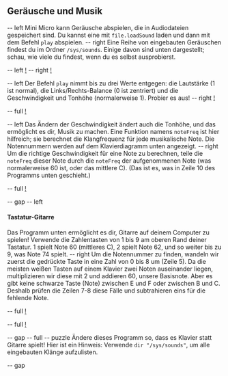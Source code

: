 ## Geräusche und Musik

-- left
Mini Micro kann Geräusche abspielen, die in Audiodateien gespeichert sind. Du kannst eine mit `file.loadSound` laden und dann mit dem Befehl `play` abspielen.
-- right
Eine Reihe von eingebauten Geräuschen findest du im Ordner `/sys/sounds`. Einige davon sind unten dargestellt; schau, wie viele du findest, wenn du es selbst ausprobierst.

-- left
[!](p20-band.png)
-- right
[!](p20-dir-sounds.png)

-- left
Der Befehl `play` nimmt bis zu drei Werte entgegen: die Lautstärke (1 ist normal), die Links/Rechts-Balance (0 ist zentriert) und die Geschwindigkeit und Tonhöhe (normalerweise 1). Probier es aus!
-- right
[!](p20-snd-play.png)

-- full
[!](p20-snd-examples.png)

-- left
Das Ändern der Geschwindigkeit ändert auch die Tonhöhe, und das ermöglicht es dir, Musik zu machen. Eine Funktion namens `noteFreq` ist hier hilfreich; sie berechnet die Klangfrequenz für jede musikalische Note. Die Notennummern werden auf dem Klavierdiagramm unten angezeigt.
-- right
Um die richtige Geschwindigkeit für eine Note zu berechnen, teile die `noteFreq` dieser Note durch die `noteFreq` der aufgenommenen Note (was normalerweise 60 ist, oder das mittlere C).
(Das ist es, was in Zeile 10 des Programms unten geschieht.)

-- full
[!](p20-piano.png)

-- gap
-- left
#### Tastatur-Gitarre
Das Programm unten ermöglicht es dir, Gitarre auf deinem Computer zu spielen! Verwende die Zahlentasten von 1 bis 9 am oberen Rand deiner Tastatur. 1 spielt Note 60 (mittleres C), 2 spielt Note 62, und so weiter bis zu 9, was Note 74 spielt.
-- right
Um die Notennummer zu finden, wandeln wir zuerst die gedrückte Taste in eine Zahl von 0 bis 8 um (Zeile 5). Da die meisten weißen Tasten auf einem Klavier zwei Noten auseinander liegen, multiplizieren wir diese mit 2 und addieren 60, unsere Basisnote.
Aber es gibt keine schwarze Taste (Note) zwischen E und F oder zwischen B und C. Deshalb prüfen die Zeilen 7-8 diese Fälle und subtrahieren eins für die fehlende Note.

-- full
[!](p20-listing1.png)

-- full
[!](p20-song.png)

-- gap
-- full
-- puzzle
Ändere dieses Programm so, dass es Klavier statt Gitarre spielt! Hier ist ein Hinweis: Verwende `dir "/sys/sounds"`, um alle eingebauten Klänge aufzulisten.

-- gap

